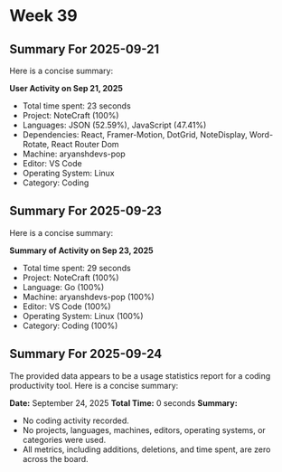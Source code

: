 # Week 39

## Summary For 2025-09-21
Here is a concise summary:

**User Activity on Sep 21, 2025**

* Total time spent: 23 seconds
* Project: NoteCraft (100%)
* Languages: JSON (52.59%), JavaScript (47.41%)
* Dependencies: React, Framer-Motion, DotGrid, NoteDisplay, Word-Rotate, React Router Dom
* Machine: aryanshdevs-pop
* Editor: VS Code
* Operating System: Linux
* Category: Coding

## Summary For 2025-09-23
Here is a concise summary:

**Summary of Activity on Sep 23, 2025**

* Total time spent: 29 seconds
* Project: NoteCraft (100%)
* Language: Go (100%)
* Machine: aryanshdevs-pop (100%)
* Editor: VS Code (100%)
* Operating System: Linux (100%)
* Category: Coding (100%)

## Summary For 2025-09-24
The provided data appears to be a usage statistics report for a coding productivity tool. Here is a concise summary:

**Date:** September 24, 2025
**Total Time:** 0 seconds
**Summary:**
- No coding activity recorded.
- No projects, languages, machines, editors, operating systems, or categories were used.
- All metrics, including additions, deletions, and time spent, are zero across the board.